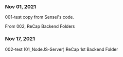 
<h3>Nov 01, 2021</h3>
    001-test copy from Sensei's code.

From 002, ReCap Backend Folders

<h3>Nov 17, 2021</h3>
    002-test (01_NodeJS-Server)
        ReCap 1st Backend Folder